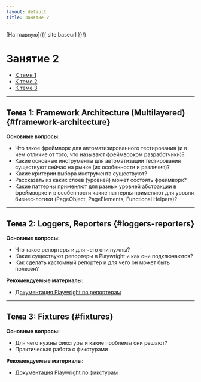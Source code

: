 ```yaml
---
layout: default
title: Занятие 2
---
```


[На главную]({{ site.baseurl }}/)

# Занятие 2

- [К теме 1](#framework-architecture)
- [К теме 2](#loggers-reporters)
- [К теме 3](#fixtures)

---

## Тема 1: Framework Architecture (Multilayered) {#framework-architecture}

**Основные вопросы:**
- Что такое фреймворк для автоматизированного тестирования (и в чем отличие от того, что называют фреймворком разработчики)?
- Какие основные инструменты для автоматизации тестирования существуют сейчас на рынке (их особенности и различия)?
- Какие критерии выбора инструмента существуют?
- Рассказать из каких слоев (уровней) может состоять фреймворк?
- Какие паттерны применяют для разных уровней абстракции в фреймворке и в особенности какие паттерны применяют для уровня бизнес-логики (PageObject, PageElements, Functional Helpers)?

---

## Тема 2: Loggers, Reporters {#loggers-reporters}

**Основные вопросы:**
- Что такое репортеры и для чего они нужны?
- Какие существуют репортеры в Playwright и как они подключаются?
- Как сделать кастомный репортер и для чего он может быть полезен?

**Рекомендуемые материалы:**
- [Документация Playwright по репортерам](https://playwright.dev/docs/test-reporters)

---

## Тема 3: Fixtures {#fixtures}

**Основные вопросы:**
- Для чего нужны фикстуры и какие проблемы они решают?
- Практическая работа с фикстурами

**Рекомендуемые материалы:**
- [Документация Playwright по фикстурам](https://playwright.dev/docs/test-fixtures) 